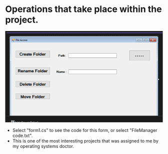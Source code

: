 # Operations that take place within the project.
![alt text](Form.PNG)
- Select "form1.cs" to see the code for this form, or select "FileManager code.txt".
- This is one of the most interesting projects that was assigned to me by my operating systems doctor.
